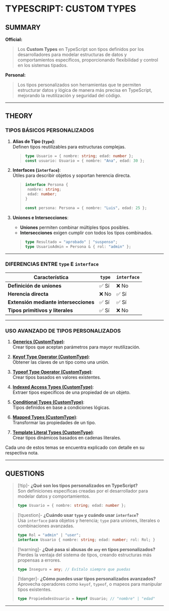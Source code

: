 # TYPESCRIPT: CUSTOM TYPES
## SUMMARY

**Official:**  
> Los **Custom Types** en TypeScript son tipos definidos por los desarrolladores para modelar estructuras de datos y comportamientos específicos, proporcionando flexibilidad y control en los sistemas tipados.

**Personal:**  
> Los tipos personalizados son herramientas que te permiten estructurar datos y lógica de manera más precisa en TypeScript, mejorando la reutilización y seguridad del código.

---

## THEORY

### TIPOS BÁSICOS PERSONALIZADOS

1. **Alias de Tipo (`type`)**:  
   Definen tipos reutilizables para estructuras complejas.  
   >```typescript
   >type Usuario = { nombre: string; edad: number };
   >const usuario: Usuario = { nombre: "Ana", edad: 30 };
   >```

2. **Interfaces (`interface`)**:  
   Útiles para describir objetos y soportan herencia directa.  
   >```typescript
   >interface Persona {
   >  nombre: string;
   >  edad: number;
   >}
   >
   >const persona: Persona = { nombre: "Luis", edad: 25 };
   >```

3. **Uniones e Intersecciones**:  
   - **Uniones** permiten combinar múltiples tipos posibles.  
   - **Intersecciones** exigen cumplir con todos los tipos combinados.  
   >```typescript
   >type Resultado = "aprobado" | "suspenso";
   >type UsuarioAdmin = Persona & { rol: "admin" };
   >```

---

### DIFERENCIAS ENTRE `type` E `interface`

| Característica                | `type`                           | `interface`                      |
|-------------------------------|--------------------------------|-----------------------------------|
| **Definición de uniones**     | ✅ Sí                            | ❌ No                            |
| **Herencia directa**          | ❌ No                            | ✅ Sí                            |
| **Extensión mediante intersecciones** | ✅ Sí                            | ✅ Sí                            |
| **Tipos primitivos y literales** | ✅ Sí                            | ❌ No                            |

---

### USO AVANZADO DE TIPOS PERSONALIZADOS

1. [**Generics (CustomType)**](typescript_generics_customtype.md):  
   Crear tipos que aceptan parámetros para mayor reutilización.

2. [**Keyof Type Operator (CustomType)**](typescript_keyof_operator_customtype.md):  
   Obtener las claves de un tipo como una unión.

3. [**Typeof Type Operator (CustomType)**](typescript_typeof_operator_customtype.md):  
   Crear tipos basados en valores existentes.

4. [**Indexed Access Types (CustomType)**](typescript_indexed_access_customtype.md):  
   Extraer tipos específicos de una propiedad de un objeto.

5. [**Conditional Types (CustomType)**](typescript_conditional_types_customtype.md):  
   Tipos definidos en base a condiciones lógicas.

6. [**Mapped Types (CustomType)**](typescript_mapped_types_customtype.md):  
   Transformar las propiedades de un tipo.

7. [**Template Literal Types (CustomType)**](typescript_template_literal_customtype.md):  
   Crear tipos dinámicos basados en cadenas literales.


Cada uno de estos temas se encuentra explicado con detalle en su respectiva nota.

---

## QUESTIONS

>[!tip]- **¿Qué son los tipos personalizados en TypeScript?**  
> Son definiciones específicas creadas por el desarrollador para modelar datos y comportamientos.  
>```typescript
>type Usuario = { nombre: string; edad: number };
>```

>[!question]- **¿Cuándo usar `type` y cuándo usar `interface`?**  
> Usa `interface` para objetos y herencia; `type` para uniones, literales o combinaciones avanzadas.  
>```typescript
>type Rol = "admin" | "user";
>interface Usuario { nombre: string; edad: number; rol: Rol; }
>```

>[!warning]- **¿Qué pasa si abusas de `any` en tipos personalizados?**  
> Pierdes la ventaja del sistema de tipos, creando estructuras más propensas a errores.  
>```typescript
>type Inseguro = any; // Evítalo siempre que puedas
>```

>[!danger]- **¿Cómo puedes usar tipos personalizados avanzados?**  
> Aprovecha operadores como `keyof`, `typeof`, o mapeos para manipular tipos existentes.  
>```typescript
>type PropiedadesUsuario = keyof Usuario; // "nombre" | "edad"
>```
- - - 
